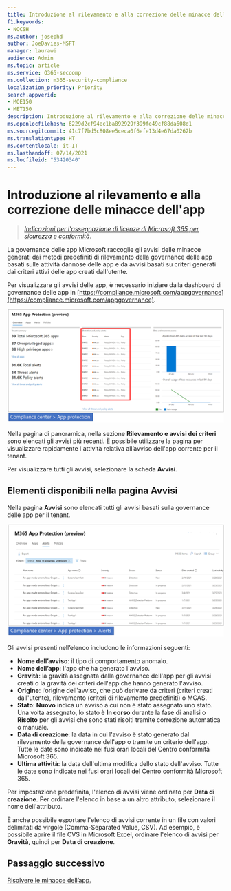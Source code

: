 ```yaml
---
title: Introduzione al rilevamento e alla correzione delle minacce dell'app
f1.keywords:
- NOCSH
ms.author: josephd
author: JoeDavies-MSFT
manager: laurawi
audience: Admin
ms.topic: article
ms.service: O365-seccomp
ms.collection: m365-security-compliance
localization_priority: Priority
search.appverid:
- MOE150
- MET150
description: Introduzione al rilevamento e alla correzione delle minacce dell'app.
ms.openlocfilehash: 6229d2cf94ec1ba892929f399fe49cf88da608d1
ms.sourcegitcommit: 41c7f7bd5c808ee5ceca0f6efe13d4e67da0262b
ms.translationtype: HT
ms.contentlocale: it-IT
ms.lasthandoff: 07/14/2021
ms.locfileid: "53420340"
---
```

# <a name="get-started-with-app-threat-detection-and-remediation"></a>Introduzione al rilevamento e alla correzione delle minacce dell'app

>*[Indicazioni per l'assegnazione di licenze di Microsoft 365 per sicurezza e conformità](https://aka.ms/ComplianceSD).*

La governance delle app Microsoft raccoglie gli avvisi delle minacce generati dai metodi predefiniti di rilevamento della governance delle app basati sulle attività dannose delle app e da avvisi basati su criteri generati dai criteri attivi delle app creati dall'utente.

Per visualizzare gli avvisi delle app, è necessario iniziare dalla dashboard di governance delle app in [https://compliance.microsoft.com/appgovernance](https://compliance.microsoft.com/appgovernance).

![La pagina di panoramica della governance delle app nel Centro conformità Microsoft 365 con la sezione Rilevamento e avvisi dei criteri evidenziata](..\media\manage-app-protection-governance\mapg-cc-overview-alerts.png)

Nella pagina di panoramica, nella sezione **Rilevamento e avvisi dei criteri** sono elencati gli avvisi più recenti. È possibile utilizzare la pagina per visualizzare rapidamente l'attività relativa all’avviso dell'app corrente per il tenant.

Per visualizzare tutti gli avvisi, selezionare la scheda **Avvisi**.

## <a name="whats-available-on-the-alerts-page"></a>Elementi disponibili nella pagina Avvisi

Nella pagina **Avvisi** sono elencati tutti gli avvisi basati sulla governance delle app per il tenant.

![La pagina di riepilogo degli avvisi relativi alla governance delle app nel Centro conformità Microsoft 365](..\media\manage-app-protection-governance\mapg-cc-alerts.png)

Gli avvisi presenti nell’elenco includono le informazioni seguenti:

- **Nome dell’avviso**: il tipo di comportamento anomalo.
- **Nome dell’app**: l'app che ha generato l'avviso.
- **Gravità**: la gravità assegnata dalla governance dell'app per gli avvisi creati o la gravità dei criteri dell'app che hanno generato l'avviso.
- **Origine**: l’origine dell'avviso, che può derivare da criteri (criteri creati dall'utente), rilevamento (criteri di rilevamento predefiniti) o MCAS.
- **Stato**: **Nuovo** indica un avviso a cui non è stato assegnato uno stato. Una volta assegnato, lo stato è **In corso** durante la fase di analisi o **Risolto** per gli avvisi che sono stati risolti tramite correzione automatica o manuale.
- **Data di creazione**: la data in cui l'avviso è stato generato dal rilevamento della governance dell'app o tramite un criterio dell'app. Tutte le date sono indicate nei fusi orari locali del Centro conformità Microsoft 365.
- **Ultima attività**: la data dell'ultima modifica dello stato dell'avviso. Tutte le date sono indicate nei fusi orari locali del Centro conformità Microsoft 365.

Per impostazione predefinita, l'elenco di avvisi viene ordinato per **Data di creazione**. Per ordinare l'elenco in base a un altro attributo, selezionare il nome dell'attributo.

È anche possibile esportare l'elenco di avvisi corrente in un file con valori delimitati da virgole (Comma-Separated Value, CSV). Ad esempio, è possibile aprire il file CVS in Microsoft Excel, ordinare l'elenco di avvisi per **Gravità**, quindi per **Data di creazione**.

## <a name="next-step"></a>Passaggio successivo

[Risolvere le minacce dell’app.](app-governance-detect-remediate-detect-threats.md)
